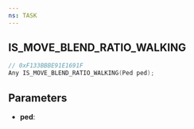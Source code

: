 ```yaml
---
ns: TASK
---
```

## IS_MOVE_BLEND_RATIO_WALKING

```c
// 0xF133BBBE91E1691F
Any IS_MOVE_BLEND_RATIO_WALKING(Ped ped);
```

## Parameters
* **ped**:
